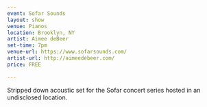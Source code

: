 ```yaml
---
event: Sofar Sounds
layout: show
venue: Pianos
location: Brooklyn, NY
artist: Aimee deBeer
set-time: 7pm
venue-url: https://www.sofarsounds.com/
artist-url: http://aimeedebeer.com/
price: FREE

---
```


Stripped down acoustic set for the Sofar concert series hosted in an undisclosed location.